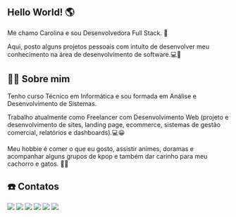## Hello World! 🌎

Me chamo Carolina e sou Desenvolvedora Full Stack. 🌻

Aqui, posto alguns projetos pessoais com intuíto de desenvolver meu conhecimento na área de desenvolvimento de software.💻🥷


## 👩‍🎓 Sobre mim
Tenho curso Técnico em Informática e sou formada em Análise e Desenvolvimento de Sistemas. 

Trabalho atualmente como Freelancer com Desenvolvimento Web (projeto e desenvolvimento de sites, landing page, ecommerce, sistemas de gestão comercial, relatórios e dashboards).💻😀

Meu hobbie é comer o que eu gosto, assistir animes, doramas e acompanhar alguns grupos de kpop e também dar carinho para meu cachorro e gatos. 🐶😼


## ☎️ Contatos

<div>
  <a href="#" target="_blank"> <img loading="lazy" src="https://img.shields.io/badge/my_portfolio-000?style=for-the-badge&logo=ko-fi&logoColor=white" target="_blank"></a>
  <a href ="mailto:carolinadesouzavianna@gmail.com"  target="_blank">  <img loading="lazy"   src="https://img.shields.io/badge/Gmail-D14836?style=for-the-badge&logo=gmail&logoColor=white"                target="_blank"></a>
  <a href="https://www.linkedin.com/in/carolina-dev" target="_blank">  <img loading="lazy"   src="https://img.shields.io/badge/-LinkedIn-%230077B5?style=for-the-badge&logo=linkedin&logoColor=white"      target="_blank"></a>
  <a href="https://www.instagram.com/carolsouza.png" target="_blank">  <img loading="lazy"   src="https://img.shields.io/badge/Instagram-%23E4405F.svg?style=for-the-badge&logo=Instagram&logoColor=white" target="_blank"></a>
  <a href="https://www.tiktok.com/@carolsouza.png"   target="_blank">  <img loading="lazy"   src="https://img.shields.io/badge/TikTok-%23000000.svg?style=for-the-badge&logo=TikTok&logoColor=white"       target="_blank"></a>
  <a href="https://www.youtube.com/" target="_blank">                  <img loading="lazy"   src="https://img.shields.io/badge/YouTube-FF0000?style=for-the-badge&logo=youtube&logoColor=white"            target="_blank"></a>
</div>
